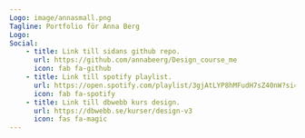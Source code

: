 ```yaml
---
Logo: image/annasmall.png
Tagline: Portfolio för Anna Berg
Logo: 
Social:
    - title: Link till sidans github repo.
      url: https://github.com/annabeerg/Design_course_me
      icon: fab fa-github
    - title: Link till spotify playlist.
      url: https://open.spotify.com/playlist/3gjAtLYP8hMFudH7sZ40nW?si=91feba32255c4847
      icon: fab fa-spotify
    - title: Link till dbwebb kurs design.
      url: https://dbwebb.se/kurser/design-v3
      icon: fas fa-magic
---
```

